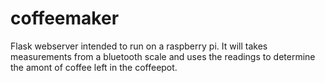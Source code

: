coffeemaker
===========

Flask webserver intended to run on a raspberry pi. It will takes measurements from a bluetooth scale and uses the readings to determine the amont of coffee left in the coffeepot.

